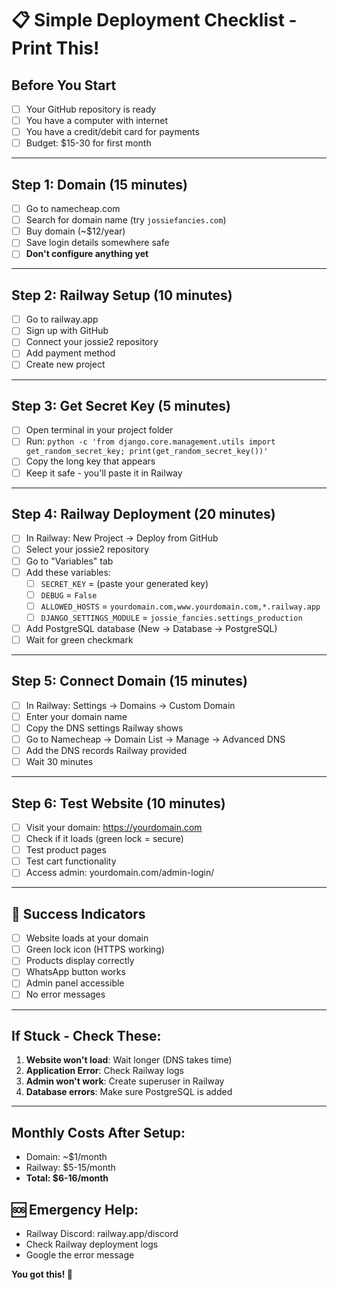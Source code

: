# 📋 Simple Deployment Checklist - Print This!

## Before You Start
- [ ] Your GitHub repository is ready
- [ ] You have a computer with internet
- [ ] You have a credit/debit card for payments
- [ ] Budget: $15-30 for first month

---

## Step 1: Domain (15 minutes)
- [ ] Go to namecheap.com
- [ ] Search for domain name (try `jossiefancies.com`)
- [ ] Buy domain (~$12/year)
- [ ] Save login details somewhere safe
- [ ] **Don't configure anything yet**

---

## Step 2: Railway Setup (10 minutes)
- [ ] Go to railway.app
- [ ] Sign up with GitHub
- [ ] Connect your jossie2 repository
- [ ] Add payment method
- [ ] Create new project

---

## Step 3: Get Secret Key (5 minutes)
- [ ] Open terminal in your project folder
- [ ] Run: `python -c 'from django.core.management.utils import get_random_secret_key; print(get_random_secret_key())'`
- [ ] Copy the long key that appears
- [ ] Keep it safe - you'll paste it in Railway

---

## Step 4: Railway Deployment (20 minutes)
- [ ] In Railway: New Project → Deploy from GitHub
- [ ] Select your jossie2 repository
- [ ] Go to "Variables" tab
- [ ] Add these variables:
  - [ ] `SECRET_KEY` = (paste your generated key)
  - [ ] `DEBUG` = `False`
  - [ ] `ALLOWED_HOSTS` = `yourdomain.com,www.yourdomain.com,*.railway.app`
  - [ ] `DJANGO_SETTINGS_MODULE` = `jossie_fancies.settings_production`
- [ ] Add PostgreSQL database (New → Database → PostgreSQL)
- [ ] Wait for green checkmark

---

## Step 5: Connect Domain (15 minutes)
- [ ] In Railway: Settings → Domains → Custom Domain
- [ ] Enter your domain name
- [ ] Copy the DNS settings Railway shows
- [ ] Go to Namecheap → Domain List → Manage → Advanced DNS
- [ ] Add the DNS records Railway provided
- [ ] Wait 30 minutes

---

## Step 6: Test Website (10 minutes)
- [ ] Visit your domain: https://yourdomain.com
- [ ] Check if it loads (green lock = secure)
- [ ] Test product pages
- [ ] Test cart functionality
- [ ] Access admin: yourdomain.com/admin-login/

---

## 🎉 Success Indicators
- [ ] Website loads at your domain
- [ ] Green lock icon (HTTPS working)
- [ ] Products display correctly
- [ ] WhatsApp button works
- [ ] Admin panel accessible
- [ ] No error messages

---

## If Stuck - Check These:
1. **Website won't load**: Wait longer (DNS takes time)
2. **Application Error**: Check Railway logs
3. **Admin won't work**: Create superuser in Railway
4. **Database errors**: Make sure PostgreSQL is added

---

## Monthly Costs After Setup:
- Domain: ~$1/month
- Railway: $5-15/month
- **Total: $6-16/month**

## 🆘 Emergency Help:
- Railway Discord: railway.app/discord
- Check Railway deployment logs
- Google the error message

**You got this! 💪**